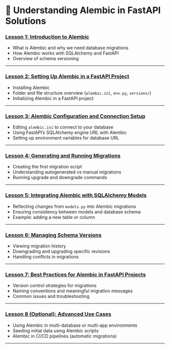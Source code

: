# 📘 **Understanding Alembic in FastAPI Solutions**

### [**Lesson 1: Introduction to Alembic**](https://github.com/fromsantanu/LLM-Based-Agentic-Systems/blob/main/Alembic/p01.md)

* What is Alembic and why we need database migrations
* How Alembic works with SQLAlchemy and FastAPI
* Overview of schema versioning

---

### [**Lesson 2: Setting Up Alembic in a FastAPI Project**](https://github.com/fromsantanu/LLM-Based-Agentic-Systems/blob/main/Alembic/p02.md)

* Installing Alembic
* Folder and file structure overview (`alembic.ini`, `env.py`, `versions/`)
* Initializing Alembic in a FastAPI project

---

### [**Lesson 3: Alembic Configuration and Connection Setup**](https://github.com/fromsantanu/LLM-Based-Agentic-Systems/blob/main/Alembic/p03.md)

* Editing `alembic.ini` to connect to your database
* Using FastAPI’s SQLAlchemy engine URL with Alembic
* Setting up environment variables for database URL

---

### [**Lesson 4: Generating and Running Migrations**](https://github.com/fromsantanu/LLM-Based-Agentic-Systems/blob/main/Alembic/p04.md)

* Creating the first migration script
* Understanding autogenerated vs manual migrations
* Running upgrade and downgrade commands

---

### [**Lesson 5: Integrating Alembic with SQLAlchemy Models**](https://github.com/fromsantanu/LLM-Based-Agentic-Systems/blob/main/Alembic/p05.md)

* Reflecting changes from `models.py` into Alembic migrations
* Ensuring consistency between models and database schema
* Example: adding a new table or column

---

### [**Lesson 6: Managing Schema Versions**](https://github.com/fromsantanu/LLM-Based-Agentic-Systems/blob/main/Alembic/p06.md)

* Viewing migration history
* Downgrading and upgrading specific revisions
* Handling conflicts in migrations

---

### [**Lesson 7: Best Practices for Alembic in FastAPI Projects**](https://github.com/fromsantanu/LLM-Based-Agentic-Systems/blob/main/Alembic/p07.md)

* Version control strategies for migrations
* Naming conventions and meaningful migration messages
* Common issues and troubleshooting

---

### [**Lesson 8 (Optional): Advanced Use Cases**](https://github.com/fromsantanu/LLM-Based-Agentic-Systems/blob/main/Alembic/p08.md)

* Using Alembic in multi-database or multi-app environments
* Seeding initial data using Alembic scripts
* Alembic in CI/CD pipelines (automatic migrations)

---

